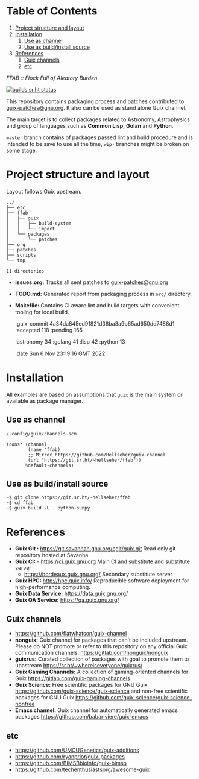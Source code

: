 
# Table of Contents

1.  [Project structure and layout](#orgae06e1d)
2.  [Installation](#org0a870ae)
    1.  [Use as channel](#orgcd2bb7b)
    2.  [Use as build/install source](#org1ae73a7)
3.  [References](#org71462d0)
    1.  [Guix channels](#org920e349)
    2.  [etc](#org5305d11)

*FFAB :: Flock Full of Aleatory Burden*

[![builds.sr.ht status](https://builds.sr.ht/~hellseher/ffab.svg)](https://builds.sr.ht/~hellseher/ffab?)

This repository contains packaging process and patches contributed to <guix-patches@gnu.org>. It
also can be used as stand alone Guix channel.

The main target is to collect packages related to Astronomy, Astrophysics and group of languages
such as **Common Lisp**, **Golan** and **Python**.

`master` branch contains of packages passed lint and build procedure and is intended to be save to
use all the time, `wip-` branches might be broken on some stage.


<a id="orgae06e1d"></a>

# Project structure and layout

Layout follows Guix upstream.

    ../
    ├── etc
    ├── ffab
    │   ├── guix
    │   │   ├── build-system
    │   │   └── import
    │   └── packages
    │       └── patches
    ├── org
    ├── patches
    ├── scripts
    └── tmp
    
    11 directories

-   **issues.org:** Tracks all sent patches to <guix-patches@gnu.org>
-   **TODO.md:** Generated report from packaging process in `org/` directory.
-   **Makefile:** Contains CI aware lint and build targets with convenient tooling for local build.

    :guix-commit 4a34da845ed91821d38ba8a9b65ad650dd7488d1
    :accepted 118
    :pending 165
    
    :astronomy 34
    :golang 41
    :lisp 42
    :python 13
    
    :date Sun 6 Nov 23:19:16 GMT 2022


<a id="org0a870ae"></a>

# Installation

All examples are based on assumptions that `guix` is the main system or available as package
manager.


<a id="orgcd2bb7b"></a>

## Use as channel

`/.config/guix/channels.scm`

    (cons* (channel
            (name 'ffab)
            ;; Mirror https://github.com/Hellseher/guix-channel
            (url "https://git.sr.ht/~hellseher/ffab"))
           %default-channels)


<a id="org1ae73a7"></a>

## Use as build/install source

    ~$ git clone https://git.sr.ht/~hellseher/ffab
    ~$ cd ffab
    ~$ guix build -L . python-sunpy


<a id="org71462d0"></a>

# References

-   **Guix Git :** <https://git.savannah.gnu.org/cgit/guix.git> Read only git repository hosted at Savanha.
-   **Guix CI:** -   <https://ci.guix.gnu.org> Main CI and substitute and substitute server
    -   <https://bordeaux.guix.gnu.org/> Secondary substitute server
-   **Guix HPC:** <http://hpc.guix.info/> Reproducible software deployment for high-performance computing.
-   **Guix Data Service:** <https://data.guix.gnu.org/>
-   **Guix QA Service:** <https://qa.guix.gnu.org/>


<a id="org920e349"></a>

## Guix channels

-   <https://github.com/flatwhatson/guix-channel>
-   **nonguix:** Guix channel for packages that can&rsquo;t be included upstream. Please do NOT promote or
    refer to this repository on any official Guix communication channels.
    <https://gitlab.com/nonguix/nonguix>
-   **guixrus:** Curated collection of packages with goal to promote them to upastream
    <https://sr.ht/~whereiseveryone/guixrus/>
-   **Guix Gaming Channels:** A collection of gaming-oriented channels for Guix
    <https://gitlab.com/guix-gaming-channels>
-   **Guix Science:** Free scientific packages for GNU Guix <https://github.com/guix-science/guix-science>
    and non-free scientific packages for GNU Guix <https://github.com/guix-science/guix-science-nonfree>
-   **Emacs channel:** Guix channel for automatically generated emacs packages
    <https://github.com/babariviere/guix-emacs>


<a id="org5305d11"></a>

## etc

-   <https://github.com/UMCUGenetics/guix-additions>
-   <https://github.com/ryanprior/guix-packages>
-   <https://github.com/BIMSBbioinfo/guix-bimsb>
-   <https://github.com/techenthusiastsorg/awesome-guix>


